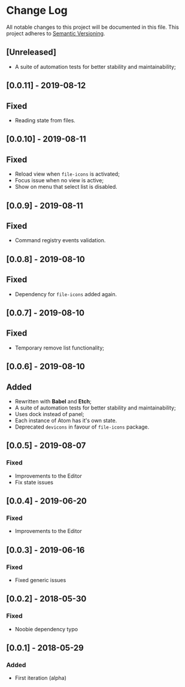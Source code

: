 # Change Log

All notable changes to this project will be documented in this file.
This project adheres to [Semantic Versioning](http://semver.org/).

## [Unreleased]
- A suite of automation tests for better stability and maintainability;

## [0.0.11] - 2019-08-12
## Fixed
- Reading state from files.

## [0.0.10] - 2019-08-11
## Fixed
- Reload view when `file-icons` is activated;
- Focus issue when no view is active;
- Show on menu that select list is disabled.

## [0.0.9] - 2019-08-11
## Fixed
- Command registry events validation.

## [0.0.8] - 2019-08-10
## Fixed
- Dependency for `file-icons` added again.

## [0.0.7] - 2019-08-10
## Fixed
- Temporary remove list functionality;

## [0.0.6] - 2019-08-10
## Added
- Rewritten with **Babel** and **Etch**;
- A suite of automation tests for better stability and maintainability;
- Uses dock instead of panel;
- Each instance of Atom has it's own state.
- Deprecated `devicons` in favour of `file-icons` package.

## [0.0.5] - 2019-08-07
### Fixed
- Improvements to the Editor
- Fix state issues

## [0.0.4] - 2019-06-20
### Fixed
- Improvements to the Editor

## [0.0.3] - 2019-06-16
### Fixed
- Fixed generic issues

## [0.0.2] - 2018-05-30
### Fixed
- Noobie dependency typo

## [0.0.1] - 2018-05-29

### Added
- First iteration (alpha)
